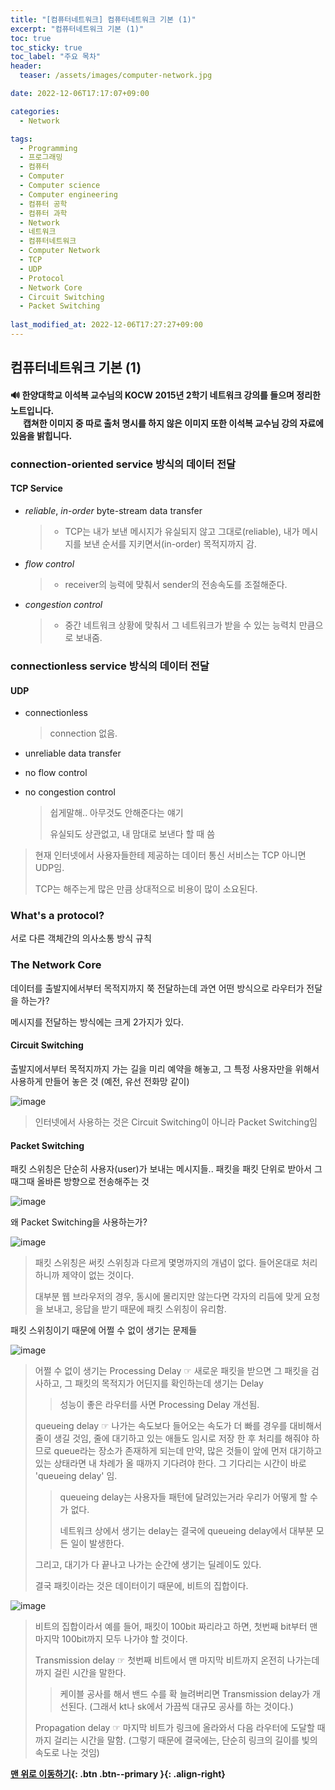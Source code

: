 ```yaml
---
title: "[컴퓨터네트워크] 컴퓨터네트워크 기본 (1)"
excerpt: "컴퓨터네트워크 기본 (1)"
toc: true
toc_sticky: true
toc_label: "주요 목차"
header:
  teaser: /assets/images/computer-network.jpg

date: 2022-12-06T17:17:07+09:00

categories:
  - Network

tags:
  - Programming
  - 프로그래밍
  - 컴퓨터
  - Computer
  - Computer science
  - Computer engineering
  - 컴퓨터 공학
  - 컴퓨터 과학
  - Network
  - 네트워크
  - 컴퓨터네트워크
  - Computer Network
  - TCP
  - UDP
  - Protocol
  - Network Core
  - Circuit Switching
  - Packet Switching
 
last_modified_at: 2022-12-06T17:27:27+09:00
---
```


## 컴퓨터네트워크 기본 (1)

<div class="notice">
    <h4>
        🔊 한양대학교 이석복 교수님의 KOCW 2015년 2학기 네트워크 강의를 들으며 정리한 노트입니다.<br>&nbsp;&nbsp;&nbsp;&nbsp;&nbsp;&nbsp;캡쳐한 이미지 중 따로 출처 명시를 하지 않은 이미지 또한 이석복 교수님 강의 자료에 있음을 밝힙니다. 
    </h4>
</div>

### connection-oriented service 방식의 데이터 전달

#### TCP Service

- *reliable*, *in-order* byte-stream data transfer

  > - TCP는 내가 보낸 메시지가 유실되지 않고 그대로(reliable), 내가 메시지를 보낸 순서를 지키면서(in-order) 목적지까지 감.

- *flow control*

  > - receiver의 능력에 맞춰서 sender의 전송속도를 조절해준다.

- *congestion control*

  > - 중간 네트워크 상황에 맞춰서 그 네트워크가 받을 수 있는 능력치 만큼으로 보내줌.

### connectionless service 방식의 데이터 전달

#### UDP

- connectionless

  > connection 없음.

- unreliable data transfer

- no flow control

- no congestion control

  > 쉽게말해.. 아무것도 안해준다는 얘기
  >
  > 유실되도 상관없고, 내 맘대로 보낸다 할 때 씀

> 현재 인터넷에서 사용자들한테 제공하는 데이터 통신 서비스는 TCP 아니면 UDP임.
>
> TCP는 해주는게 많은 만큼 상대적으로 비용이 많이 소요된다.

### What's a protocol?

서로 다른 객체간의 의사소통 방식 규칙

### The Network Core

데이터를 출발지에서부터 목적지까지 쭉 전달하는데 과연 어떤 방식으로 라우터가 전달을 하는가?

메시지를 전달하는 방식에는 크게 2가지가 있다.

#### Circuit Switching

출발지에서부터 목적지까지 가는 길을 미리 예약을 해놓고, 그 특정 사용자만을 위해서 사용하게 만들어 놓은 것 (예전, 유선 전화망 같이)

<img src="https://user-images.githubusercontent.com/78403443/205845393-154b7416-c885-44cf-9ae2-6a346d80e26f.png" alt="image"  />

> 인터넷에서 사용하는 것은 Circuit Switching이 아니라 Packet Switching임

#### Packet Switching

패킷 스위칭은 단순히 사용자(user)가 보내는 메시지들.. 패킷을 패킷 단위로 받아서 그때그때 올바른 방향으로 전송해주는 것

<img src="https://user-images.githubusercontent.com/78403443/205845889-921fb018-eb5a-4bde-8791-54d13892c950.png" alt="image"/>

왜 Packet Switching을 사용하는가?

![image](https://user-images.githubusercontent.com/78403443/205846536-8183401c-f92b-4df7-9c11-338dffa6c1d2.png)

> 패킷 스위칭은 써킷 스위칭과 다르게 몇명까지의 개념이 없다. 들어온대로 처리하니까 제약이 없는 것이다.
>
> 대부분 웹 브라우저의 경우, 동시에 몰리지만 않는다면 각자의 리듬에 맞게 요청을 보내고, 응답을 받기 때문에 패킷 스위칭이 유리함.

패킷 스위칭이기 때문에 어쩔 수 없이 생기는 문제들

<img src="https://user-images.githubusercontent.com/78403443/205847914-7ced2435-91ef-4ee8-92cb-3d73459e927d.png" alt="image"  />

> 어쩔 수 없이 생기는 Processing Delay ☞ 새로운 패킷을 받으면 그 패킷을 검사하고, 그 패킷의 목적지가 어딘지를 확인하는데 생기는 Delay
>
> > 성능이 좋은 라우터를 사면 Processing Delay 개선됨.
>
> queueing delay ☞ 나가는 속도보다 들어오는 속도가 더 빠를 경우를 대비해서 줄이 생길 것임, 줄에 대기하고 있는 애들도 임시로 저장 한 후 처리를 해줘야 하므로 queue라는 장소가 존재하게 되는데 만약, 많은 것들이 앞에 먼저 대기하고 있는 상태라면 내 차례가 올 때까지 기다려야 한다. 그 기다리는 시간이 바로 'queueing delay' 임.
>
> > queueing delay는 사용자들 패턴에 달려있는거라 우리가 어떻게 할 수가 없다.
> >
> > 네트워크 상에서 생기는 delay는 결국에 queueing delay에서 대부분 모든 일이 발생한다.
>
> 그리고, 대기가 다 끝나고 나가는 순간에 생기는 딜레이도 있다.
>
> 결국 패킷이라는 것은 데이터이기 때문에, 비트의 집합이다.

<img src="https://user-images.githubusercontent.com/78403443/205849266-e870ad0e-92f8-428a-86a0-b4eda856a754.png" alt="image"  />

> 비트의 집합이라서 예를 들어, 패킷이 100bit 짜리라고 하면, 첫번째 bit부터 맨 마지막 100bit까지 모두 나가야 할 것이다.
>
> Transmission delay ☞ 첫번째 비트에서 맨 마지막 비트까지 온전히 나가는데 까지 걸린 시간을 말한다.
>
> > 케이블 공사를 해서 밴드 수를 확 늘려버리면 Transmission delay가 개선된다. (그래서 kt나 sk에서 가끔씩 대규모 공사를 하는 것이다.)
>
> Propagation delay ☞ 마지막 비트가 링크에 올라와서 다음 라우터에 도달할 때까지 걸리는 시간을 말함. (그렇기 때문에 결국에는, 단순히 링크의 길이를 빛의 속도로 나눈 것임)

**[맨 위로 이동하기](#){: .btn .btn--primary }{: .align-right}**